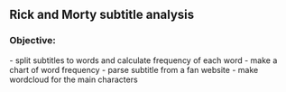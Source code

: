 <h2> Rick and Morty subtitle analysis </h2>

<h3> Objective:</h3>
- split subtitles to words and calculate frequency of each word
- make a chart of word frequency
- parse subtitle from a fan website
- make wordcloud for the main characters


